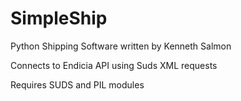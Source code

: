 # SimpleShip
Python Shipping Software written by Kenneth Salmon

Connects to Endicia API using Suds XML requests

Requires SUDS and PIL modules
